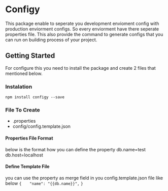 # Configy
This package enable to seperate you development envioment config with production enviorment configs. So every enviorment have there seperate properties file. This also provide the command to generate configs that you can run on building process of your project.

## Getting Started
For configure this you need to install the package and create 2 files that mentioned below.

### Instalation
`npm install configy --save`

### File To Create
- .properties
- config/config.template.json

#### Properties File Format
below is the format how you can define the property
db.name=test
db.host=localhost

#### Define Template File
you can use the property as merge field in you config.template.json file like below
`{`
`   "name": "{{db.name}}",`
`}`

